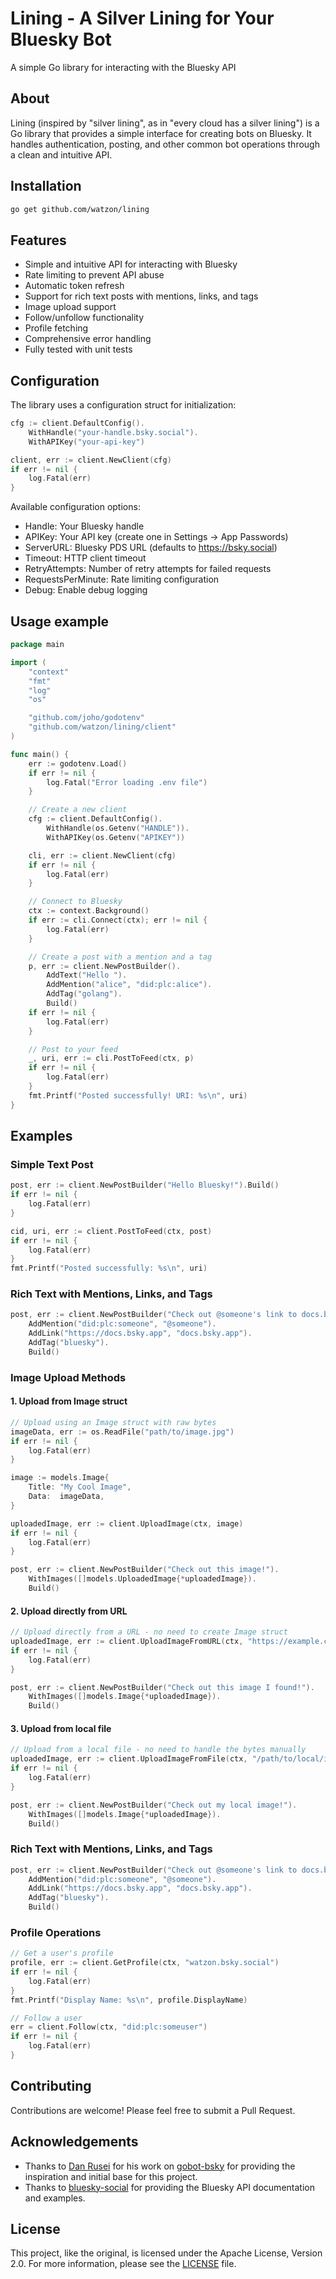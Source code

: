 # Lining - A Silver Lining for Your Bluesky Bot

A simple Go library for interacting with the Bluesky API

## About

Lining (inspired by "silver lining", as in "every cloud has a silver lining") is a Go library that
provides a simple interface for creating bots on Bluesky. It handles authentication,
posting, and other common bot operations through a clean and intuitive API.

## Installation

```bash
go get github.com/watzon/lining
```

## Features

- Simple and intuitive API for interacting with Bluesky
- Rate limiting to prevent API abuse
- Automatic token refresh
- Support for rich text posts with mentions, links, and tags
- Image upload support
- Follow/unfollow functionality
- Profile fetching
- Comprehensive error handling
- Fully tested with unit tests

## Configuration

The library uses a configuration struct for initialization:

```go
cfg := client.DefaultConfig().
    WithHandle("your-handle.bsky.social").
    WithAPIKey("your-api-key")

client, err := client.NewClient(cfg)
if err != nil {
    log.Fatal(err)
}
```

Available configuration options:
- Handle: Your Bluesky handle
- APIKey: Your API key (create one in Settings -> App Passwords)
- ServerURL: Bluesky PDS URL (defaults to https://bsky.social)
- Timeout: HTTP client timeout
- RetryAttempts: Number of retry attempts for failed requests
- RequestsPerMinute: Rate limiting configuration
- Debug: Enable debug logging

## Usage example

```go
package main

import (
    "context"
    "fmt"
    "log"
    "os"

    "github.com/joho/godotenv"
    "github.com/watzon/lining/client"
)

func main() {
	err := godotenv.Load()
	if err != nil {
		log.Fatal("Error loading .env file")
	}

	// Create a new client
	cfg := client.DefaultConfig().
		WithHandle(os.Getenv("HANDLE")).
		WithAPIKey(os.Getenv("APIKEY"))

	cli, err := client.NewClient(cfg)
	if err != nil {
		log.Fatal(err)
	}

	// Connect to Bluesky
	ctx := context.Background()
	if err := cli.Connect(ctx); err != nil {
		log.Fatal(err)
	}

	// Create a post with a mention and a tag
	p, err := client.NewPostBuilder().
		AddText("Hello ").
		AddMention("alice", "did:plc:alice").
		AddTag("golang").
		Build()
	if err != nil {
		log.Fatal(err)
	}

	// Post to your feed
	_, uri, err := cli.PostToFeed(ctx, p)
	if err != nil {
		log.Fatal(err)
	}
	fmt.Printf("Posted successfully! URI: %s\n", uri)
}

```

## Examples

### Simple Text Post

```go
post, err := client.NewPostBuilder("Hello Bluesky!").Build()
if err != nil {
    log.Fatal(err)
}

cid, uri, err := client.PostToFeed(ctx, post)
if err != nil {
    log.Fatal(err)
}
fmt.Printf("Posted successfully: %s\n", uri)
```

### Rich Text with Mentions, Links, and Tags

```go
post, err := client.NewPostBuilder("Check out @someone's link to docs.bsky.app #bluesky").
    AddMention("did:plc:someone", "@someone").
    AddLink("https://docs.bsky.app", "docs.bsky.app").
    AddTag("bluesky").
    Build()
```

### Image Upload Methods

#### 1. Upload from Image struct

```go
// Upload using an Image struct with raw bytes
imageData, err := os.ReadFile("path/to/image.jpg")
if err != nil {
    log.Fatal(err)
}

image := models.Image{
    Title: "My Cool Image",
    Data:  imageData,
}

uploadedImage, err := client.UploadImage(ctx, image)
if err != nil {
    log.Fatal(err)
}

post, err := client.NewPostBuilder("Check out this image!").
    WithImages([]models.UploadedImage{*uploadedImage}).
    Build()
```

#### 2. Upload directly from URL

```go
// Upload directly from a URL - no need to create Image struct
uploadedImage, err := client.UploadImageFromURL(ctx, "https://example.com/image.jpg", "Cool Image From URL")
if err != nil {
    log.Fatal(err)
}

post, err := client.NewPostBuilder("Check out this image I found!").
    WithImages([]models.Image{*uploadedImage}).
    Build()
```

#### 3. Upload from local file

```go
// Upload from a local file - no need to handle the bytes manually
uploadedImage, err := client.UploadImageFromFile(ctx, "/path/to/local/image.jpg", "My Local Image")
if err != nil {
    log.Fatal(err)
}

post, err := client.NewPostBuilder("Check out my local image!").
    WithImages([]models.Image{*uploadedImage}).
    Build()
```

### Rich Text with Mentions, Links, and Tags

```go
post, err := client.NewPostBuilder("Check out @someone's link to docs.bsky.app #bluesky").
    AddMention("did:plc:someone", "@someone").
    AddLink("https://docs.bsky.app", "docs.bsky.app").
    AddTag("bluesky").
    Build()
```

### Profile Operations

```go
// Get a user's profile
profile, err := client.GetProfile(ctx, "watzon.bsky.social")
if err != nil {
    log.Fatal(err)
}
fmt.Printf("Display Name: %s\n", profile.DisplayName)

// Follow a user
err = client.Follow(ctx, "did:plc:someuser")
if err != nil {
    log.Fatal(err)
}
```

## Contributing

Contributions are welcome! Please feel free to submit a Pull Request.

## Acknowledgements

- Thanks to [Dan Rusei](https://github.com/danrusei) for his work on [gobot-bsky](https://github.com/danrusei/gobot-bsky) for providing the inspiration and initial base for this project.
- Thanks to [bluesky-social](https://github.com/bluesky-social) for providing the Bluesky API documentation and examples.

## License

This project, like the original, is licensed under the Apache License, Version 2.0. For more information, please see the [LICENSE](LICENSE) file.